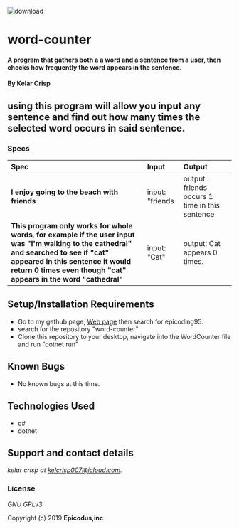 
![download](https://user-images.githubusercontent.com/49597486/61986386-aef0a200-afc3-11e9-8848-aca01c92ddf2.png)


# word-counter

#### A program that gathers both a a word and a sentence from a user, then checks how frequently the word appears in the sentence.

#### By Kelar Crisp

## using this program will allow you input any sentence and find out how many times the selected word occurs in said sentence.



### Specs       

| Spec | Input | Output |
| :-------------     | :------------- | :------------- |
| **I enjoy going to the beach with friends**    | input:  "friends|output: friends occurs 1 time in this sentence|
| **This program only works for whole words, for example if the user input was "I'm walking to the cathedral" and searched to see if "cat" appeared in this sentence it would return 0 times even though "cat" appears in the word "cathedral"**   | input: "Cat"|output: Cat appears 0 times.|





## Setup/Installation Requirements


*  Go to my gethub page, [Web page](https://github.com/) then search for epicoding95.
* search for the repository "word-counter"
* Clone this repository to your desktop, navigate into the WordCounter file and run "dotnet run"

## Known Bugs
* No known bugs at this time.

## Technologies Used
* c#
* dotnet



## Support and contact details

_kelar crisp at kelcrisp007@icloud.com._

### License

*GNU GPLv3*

Copyright (c) 2019 **Epicodus,inc**
